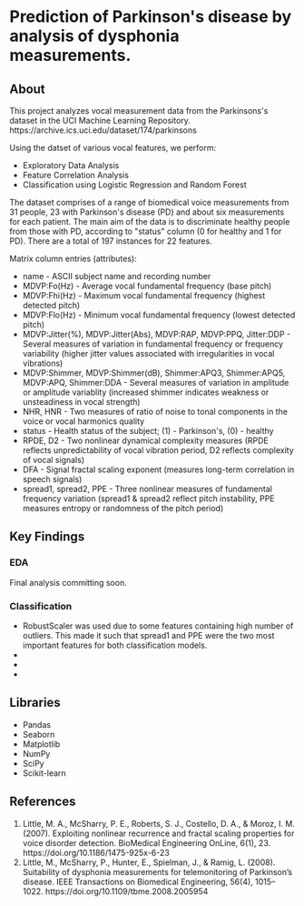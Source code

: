 <h1>Prediction of Parkinson's disease by analysis of dysphonia measurements.</h1>
<h2>About</h2>
<p>This project analyzes vocal measurement data from the Parkinsons's dataset in the UCI Machine Learning Repository. https://archive.ics.uci.edu/dataset/174/parkinsons</p>
<p> Using the datset of various vocal features, we perform:
    <ul>
        <li>Exploratory Data Analysis</li>
        <li>Feature Correlation Analysis</li>
        <li>Classification using Logistic Regression and Random Forest</li>
    </ul>
<p>The dataset comprises of a range of biomedical voice measurements from 31 people, 23 with Parkinson's disease (PD) and about six measurements for each patient. The main aim of the data is to discriminate healthy people from those with PD, according to "status" column (0 for healthy and 1 for PD). There are a total of 197 instances for 22 features.</p>
<p>
Matrix column entries (attributes):
<ul>
   <li>name - ASCII subject name and recording number</li>
   <li>MDVP:Fo(Hz) - Average vocal fundamental frequency (base pitch)</li>
   <li>MDVP:Fhi(Hz) - Maximum vocal fundamental frequency (highest detected pitch)</li>
   <li>MDVP:Flo(Hz) - Minimum vocal fundamental frequency (lowest detected pitch)</li>
   <li>MDVP:Jitter(%), MDVP:Jitter(Abs), MDVP:RAP, MDVP:PPQ, Jitter:DDP - Several measures of variation in fundamental frequency or frequency variability (higher jitter values associated with irregularities in vocal vibrations)</li>
   <li>MDVP:Shimmer, MDVP:Shimmer(dB), Shimmer:APQ3, Shimmer:APQ5, MDVP:APQ, Shimmer:DDA - Several measures of variation in amplitude or amplitude variablity (increased shimmer indicates weakness or unsteadiness in vocal strength)</li>
   <li>NHR, HNR - Two measures of ratio of noise to tonal components in the voice or vocal harmonics quality</li>
   <li>status - Health status of the subject; (1) - Parkinson's, (0) - healthy</li>
   <li>RPDE, D2 - Two nonlinear dynamical complexity measures (RPDE reflects unpredictability of vocal vibration period, D2 reflects complexity of vocal signals)</li>
   <li>DFA - Signal fractal scaling exponent (measures long-term correlation in speech signals)</li>
   <li>spread1, spread2, PPE - Three nonlinear measures of fundamental frequency variation (spread1 & spread2 reflect pitch instability, PPE measures entropy or randomness of the pitch period)</li>
</ul>
</p>
<h2>Key Findings</h2>
<h3>EDA</h3>
  <p>Final analysis committing soon.</p>
<h3>Classification</h3>
  <p>
    <ul>
        <li>RobustScaler was used due to some features containing high number of outliers. This made it such that spread1 and PPE were the two most important features for both classification models.</li>
        <li></li>
        <li></li>
        <li></li>
      </ul>
  </p>
  <h2>Libraries</h2>
  <p>
    <ul>
      <li>Pandas</li>
        <li>Seaborn</li>
        <li>Matplotlib</li>
        <li>NumPy</li>
        <li>SciPy</li>
        <li>Scikit-learn</li>
    </ul>
<h2>References</h2>
<ol>
   <li>Little, M. A., McSharry, P. E., Roberts, S. J., Costello, D. A., & Moroz, I. M. (2007). Exploiting nonlinear recurrence and fractal scaling properties for voice disorder detection. BioMedical Engineering OnLine, 6(1), 23. https://doi.org/10.1186/1475-925x-6-23</li>
   <li>Little, M., McSharry, P., Hunter, E., Spielman, J., & Ramig, L. (2008). Suitability of dysphonia measurements for telemonitoring of Parkinson’s disease. IEEE Transactions on Biomedical Engineering, 56(4), 1015–1022. https://doi.org/10.1109/tbme.2008.2005954</li>
</ol>

